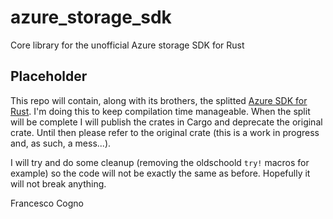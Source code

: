 # azure_storage_sdk
Core library for the unofficial Azure storage SDK for Rust

## Placeholder

This repo will contain, along with its brothers, the splitted [Azure SDK for Rust](https://github.com/MindFlavor/AzureSDKForRust). I'm doing this to keep compilation time manageable. 
When the split will be complete I will publish the crates in Cargo and deprecate the original crate. Until then please refer to the original crate (this is a work in progress and, as such, a mess...).

I will try and do some cleanup (removing the oldschoold `try!` macros for example) so the code will not be exactly the same as before. Hopefully it will not break anything.

Francesco Cogno
